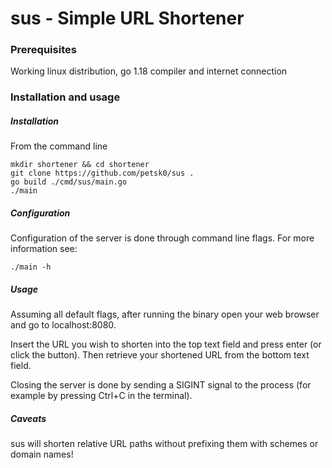 sus - Simple URL Shortener
==========================

### Prerequisites

Working linux distribution, go 1.18 compiler and internet connection

### Installation and usage

##### Installation

From the command line
```
mkdir shortener && cd shortener
git clone https://github.com/petsk0/sus .
go build ./cmd/sus/main.go
./main
```

##### Configuration

Configuration of the server is done through command line flags.
For more information see:
```
./main -h
```

##### Usage

Assuming all default flags, after running the binary open your web browser and go to localhost:8080.

Insert the URL you wish to shorten into the top text field and press enter (or click the button). Then retrieve your shortened URL from the bottom text field.

Closing the server is done by sending a SIGINT signal to the process (for example by pressing Ctrl+C in the terminal).

##### Caveats

sus will shorten relative URL paths without prefixing them with schemes or domain names!
